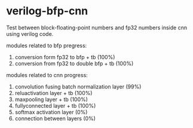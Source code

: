 # verilog-bfp-cnn

Test between block-floating-point numbers and fp32 numbers inside cnn using verilog code.

modules related to bfp pregress:
1. conversion form fp32 to bfp + tb            (100%)
2. conversion from fp32 to double bfp + tb     (100%)

modules related to cnn progress:
1. convolution fusing batch normalization layer (99%)
2. reluactivation layer + tb                   (100%)
3. maxpooling layer + tb                       (100%)
4. fullyconnected layer + tb                   (100%)
5. softmax activation layer                      (0%)
6. connection between layers                     (0%)

